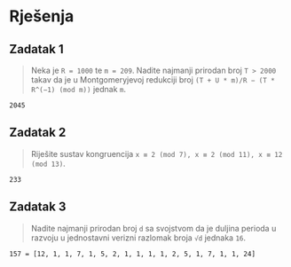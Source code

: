 # Rješenja

## Zadatak 1
> Neka je `R = 1000` te `m = 209`.
Nadite najmanji prirodan broj `T > 2000` takav da je
u Montgomeryjevoj redukciji broj `(T + U * m)/R − (T * R^(−1) (mod m))` jednak `m`.

`2045`

## Zadatak 2
> Riješite sustav kongruencija
`x ≡ 2 (mod 7), x ≡ 2 (mod 11), x ≡ 12 (mod 13)`.

`233`

## Zadatak 3
> Nadite najmanji prirodan broj `d` sa svojstvom da je duljina perioda u razvoju u
jednostavni verizni razlomak broja `√d` jednaka `16`.

`157 = [12, 1, 1, 7, 1, 5, 2, 1, 1, 1, 1, 2, 5, 1, 7, 1, 1, 24]
`